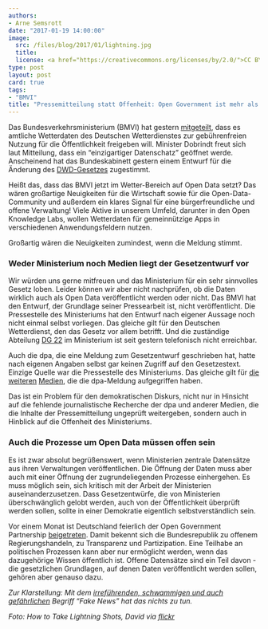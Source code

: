 ```yaml
---
authors:
- Arne Semsrott
date: "2017-01-19 14:00:00"
image:
  src: /files/blog/2017/01/lightning.jpg
  title:
  license: <a href="https://creativecommons.org/licenses/by/2.0/">CC BY 2.0</a>
type: post
layout: post
card: true
tags:
- "BMVI"
title: "Pressemitteilung statt Offenheit: Open Government ist mehr als nur Open Data"
---
```



Das Bundesverkehrsministerium (BMVI) hat gestern [mitgeteilt](https://www.bmvi.de/SharedDocs/DE/Pressemitteilungen/2017/006-dobrindt-dwd-gesetz.html), dass es amtliche Wetterdaten des Deutschen Wetterdienstes zur gebührenfreien Nutzung für die Öffentlichkeit freigeben will. Minister Dobrindt freut sich laut Mitteilung, dass ein “einzigartiger Datenschatz” geöffnet werde. Anscheinend hat das Bundeskabinett gestern einem Entwurf für die Änderung des [DWD-Gesetzes](https://www.gesetze-im-internet.de/dwdg/) zugestimmt. 

Heißt das, dass das BMVI jetzt im Wetter-Bereich auf Open Data setzt? Das wären großartige Neuigkeiten für die Wirtschaft sowie für die Open-Data-Community und außerdem ein klares Signal für eine bürgerfreundliche und offene Verwaltung! Viele Aktive in unserem Umfeld, darunter in den Open Knowledge Labs, wollen Wetterdaten für gemeinnützige Apps in verschiedenen Anwendungsfeldern nutzen.

Großartig wären die Neuigkeiten zumindest, wenn die Meldung stimmt.

<h3>Weder Ministerium noch Medien liegt der Gesetzentwurf vor</h3>

Wir würden uns gerne mitfreuen und das Ministerium für ein sehr sinnvolles Gesetz loben. Leider können wir aber nicht nachprüfen, ob die Daten wirklich auch als Open Data veröffentlicht werden oder nicht. Das BMVI hat den Entwurf, der Grundlage seiner Pressearbeit ist, nicht veröffentlicht. Die Pressestelle des Ministeriums hat den Entwurf nach eigener Aussage noch nicht einmal selbst vorliegen. Das gleiche gilt für den Deutschen Wetterdienst, den das Gesetz vor allem betrifft. Und die zuständige Abteilung [DG 22](https://www.bmvi.de/SharedDocs/DE/Anlage/Z/organigramm.pdf?__blob=publicationFile) im Ministerium ist seit gestern telefonisch nicht erreichbar.

Auch die dpa, die eine Meldung zum Gesetzentwurf geschrieben hat, hatte nach eigenen Angaben selbst gar keinen Zugriff auf den Gesetzestext. Einzige Quelle war die Pressestelle des Ministeriums. Das gleiche gilt für [die](http://www.spiegel.de/wirtschaft/unternehmen/wetter-klimadaten-aus-deutschland-sollen-kostenfrei-werden-a-1130485.html)  [weiteren](https://www.heise.de/newsticker/meldung/Amtliche-Wetterdaten-sollen-kostenfrei-nutzbar-werden-3601117.html) [Medien](http://www.handelsblatt.com/politik/deutschland/gesetzentwurf-amtliche-wetterdaten-sollen-kostenfrei-werden/19267650.html), die die dpa-Meldung aufgegriffen haben.

Das ist ein Problem für den demokratischen Diskurs, nicht nur in Hinsicht auf die fehlende journalistische Recherche der dpa und anderer Medien, die die Inhalte der Pressemitteilung ungeprüft weitergeben, sondern auch in Hinblick auf die Offenheit des Ministeriums. 

<h3>Auch die Prozesse um Open Data müssen offen sein</h3>

Es ist zwar absolut begrüßenswert, wenn Ministerien zentrale Datensätze aus ihren Verwaltungen veröffentlichen. Die Öffnung der Daten muss aber auch mit einer Öffnung der zugrundeliegenden Prozesse einhergehen. Es muss möglich sein, sich kritisch mit der Arbeit der Ministerien auseinanderzusetzen. Dass Gesetzentwürfe, die von Ministerien überschwänglich gelobt werden, auch von der Öffentlichkeit überprüft werden sollen, sollte in einer Demokratie eigentlich selbstverständlich sein. 

Vor einem Monat ist Deutschland feierlich der Open Government Partnership [beigetreten](http://www.opengovpartnership.org/blog/johanna-zum-felde/2016/12/09/deutschland-ist-jetzt-teil-der-open-government-partnership-ogp). Damit bekennt sich die Bundesrepublik zu offenem Regierungshandeln, zu Transparenz und Partizipation. Eine Teilhabe an politischen Prozessen kann aber nur ermöglicht werden, wenn das dazugehörige Wissen öffentlich ist. Offene Datensätze sind ein Teil davon - die gesetzlichen Grundlagen, auf denen Daten veröffentlicht werden sollen, gehören aber genauso dazu. 

*Zur Klarstellung: Mit dem [irreführenden, schwammigen und auch gefährlichen](http://uebermedien.de/11899/fake-news-und-der-blinde-fleck-der-medien/) Begriff “Fake News” hat das nichts zu tun.*

*Foto: How to Take Lightning Shots, David via [flickr](https://www.flickr.com/photos/davidw/490726436/)*
